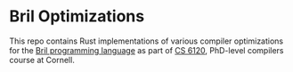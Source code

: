 # Bril Optimizations

This repo contains Rust implementations of various compiler optimizations for
the [Bril programming language](https://capra.cs.cornell.edu/bril/) as part of
[CS 6120](https://www.cs.cornell.edu/courses/cs6120/2023fa/), PhD-level
compilers course at Cornell.
